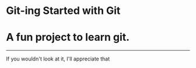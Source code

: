 # Git-ing Started with Git

# A fun project to learn git.

----

If you wouldn't look at it, I'll appreciate that